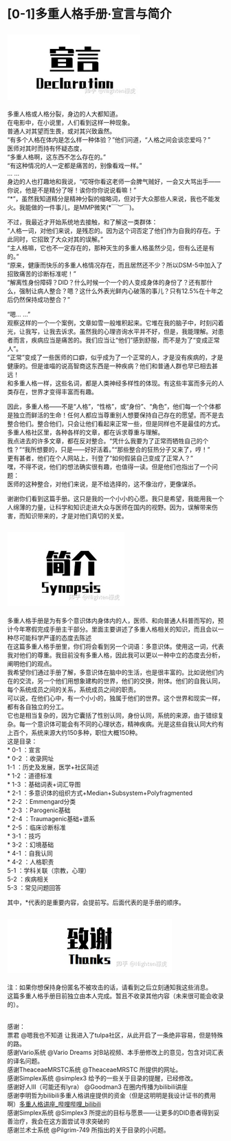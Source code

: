 # \[0-1\]多重人格手册·宣言与简介

## ![宣言 Declaration](053B71D1-80F6-4EB6-BBBE-0ED1F8F0F2B9.jpg)

多重人格或人格分裂，身边的人大都知道。  
在电影中，在小说里，人们看到这样一种现象。  
普通人对其望而生畏，或对其兴致盎然。  
“有多个人格在体内是怎么样一种体验？”他们问道，“人格之间会谈恋爱吗？”  
医师对其时而持有怀疑态度，  
“多重人格啊，这东西不怎么存在的。”  
“有这种情况的人一定都是痛苦的，别像看戏一样。”  
..\. ...  
身边的人也打趣地和我说，“哎呀你看这老师一会脾气贼好，一会又大骂出手——你说，他是不是精分了呀！诶你你你说说看嘛！”  
“\*”，虽然我知道精分是精神分裂的缩略词，但对于大众那些人来说，我也不能发火。我能做的一件事儿，是MMP微笑\(\*￣︶￣\)。

不过，我最近才开始系统地去接触，和了解这一类群体：  
“人格一词，对他们来说，是残忍的。因为这个词否定了他们作为自我的存在。于此同时，它招致了大众对其的误解。”  
“主人格嘛，它也不一定存在的，那种天生的多重人格虽然少见，但有么还是有的。”  
“原来，健康而快乐的多重人格情况存在，而且居然还不少？所以DSM-5中加入了招致痛苦的诊断标准呢！”  
“解离性身份障碍？DID？什么时候一个一个的人变成身体的身份了？还有那什么，强制让病人整合？嗯？这什么外表光鲜内心破落的事儿？只有12.5%在十年之后仍然保持成功整合？”

“嗯..\. ...”  
观察这样的一个一个案例，文章如雪一般堆积起来。它堆在我的脑子中，时刻闪着光，让我写，让我去诉求。虽然我的心理咨询水平并不好，但是，我能理解。对患者而言，疾病应当是痛苦的。我们应当让“他们”感到舒服，而不是为了“变成正常人”。  
“正常”变成了一些医师的口癖，似乎成为了一个正常的人，才是没有疾病的，才是健康的。但是谁喵的说高智商这东西是一种疾病？他们和普通人群也早已相去甚远！  
和多重人格一样，这些名词，都是人类神经多样性的体现。有这些丰富而多元的人类存在，世界才变得丰富而有趣。

因此，多重人格——不是“人格”，“性格”，或“身份”、“角色”，他们每一个个体都是独立而鲜活的生命！任何人都应当尊重别人想要保持自己存在的愿望。而不是去整合他们。整合他们，只会让他们看起来正常一些，但是同样也不是最佳的方式。  
多重人格社区里，各种各样的文章，都在诉求尊重与理解。  
我点进去的许多文章，都在反对整合。“凭什么我要为了正常而牺牲自己的个性？”“我所想要的，只是——好好活着。”“那些整合的狂热分子又来了，哼！”  
更有甚者，他们在个人网站上，刊登了“如何假装自己变成了正常人？”  
嘿，不得不说，他们的想法确实很有趣，也值得一读。但是他们也指出了一个问题：  
医师的这种整合，对他们来说，是不给选择的，这不像治疗，更像谋杀。

谢谢你们看到这篇手册。这只是我的一个小小的心愿。我只是希望，我能用我一个人绵薄的力量，让科学和知识走进大众与医师在国内的视野。因为，误解带来伤害，而知识带来的，才是对他们真切的关爱。

## ![简介 Synopsis](86DB5885-4889-49C4-806F-D034D00DBD51.jpg)

多重人格手册是为有多个意识体内身体内的人，医师、和向普通人科普而写的，预计今年寒假完成手册主干部分。里面主要讲述了多重人格相关的知识，而且会以一种尽可能科学严谨的态度去陈述  
在这篇多重人格手册里，你们将会看到另一个词语：多意识体。使用这一词，代表我对他们的尊重。我目前没有多重人格，因此我可以更以一种中立的态度去分析，阐明他们的观点。  
我希望你们通过手册了解，多意识体在脑中的生活，也是很丰富的。比如说他们内在的交流，另一个他们用想象建构的世界，他们的交换，附体。他们的自我认同，每个系统成员之间的关系，系统成员之间的职责。  
可以说，在他们心中，有一个小小的，独属于他们的世界。这个世界和现实一样，都有各自独立的分工。  
它也是相当复杂的，因为它囊括了性别认同，身份认同，系统的来源，由于错综复杂。每一个意识体可能会有不同的心理状态，精神疾病。光是这些自我认同大约有上百个，系统来源大约150多种，职位大概150种。  
这是目录：  
\* 0-1 ：宣言  
\* 0-2 ：收录网址  
1-1 ：历史及发展，医学+社区简述  
\* 1-2 ：道德标准  
\* 1-3 ：基础词表+词汇导图  
\* 2-1 ：多意识体的组织方式+Median+Subsystem+Polyfragmented  
\* 2-2 ：Emmengard分类  
\* 2-3 ：Parogenic基础  
\* 2-4 ：Traumagenic基础+谱系  
\* 2-5 ：临床诊断标准  
\* 3-1 ：技巧  
\* 3-2 ：幻境基础  
\* 4-1 ：自我认同  
\* 4-2 ：人格职责  
5-1 ：学科关联（宗教，心理）  
5-2 ：疾病相关  
5-3 ：常见问题回答
 
其中，\*代表的是重要内容，会提前写。后面代表的是手册的顺序。

## ![致谢 Thanks](8E9417B0-52A2-4514-A4D0-8305A21DDE61.jpg)

注：如果你想保持身份匿名不被攻击的话，请看到之后立刻通知我这些消息。  
这篇多重人格手册目前独立由本人完成。暂且不收录其他内容（未来很可能会收录的）。  
&nbsp;

感谢：  
票君 @嗯我也不知道 让我进入了tulpa社区，从此开启了一条绝非容易，但是特殊的路。  
感谢Vario系统 @Vario Dreams 对B站视频、本手册修改上的意见，包含对词汇表的译名问题。  
感谢TheaceaeMRSTC系统 @TheaceaeMRSTC 所提供的网址。  
感谢Simplex系统 @simplex3 给予的一些关于目录的提醒，已经修改。  
感谢好人III（可能还有lyra） @Goodman3 在圈内传播为bilibili讲座  
感谢李明哲为bilibili多重人格讲座提供的资金（但是这明明是我设计证书的费用啊）[多重人格讲座\_哔哩哔哩\_bilibili](https://link.zhihu.com/?target=https%3A//www.bilibili.com/video/BV1Ga411m7Ld%23reply100135772704 "制作文件版的时候能不能把链接修一下去掉知乎套的那一层……")  
感谢Simplex系统 @Simplex3 所提出的目标与愿景——让更多的DID患者得到妥善治疗，我会在这方面尝试寻求突破的  
感谢兰术士系统 @Pilgrim-749 所指出的关于目录的小问题。  
&nbsp;
